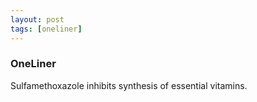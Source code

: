 ```yaml
---
layout: post
tags: [oneliner]
---
```



### OneLiner

Sulfamethoxazole inhibits synthesis of essential vitamins.
